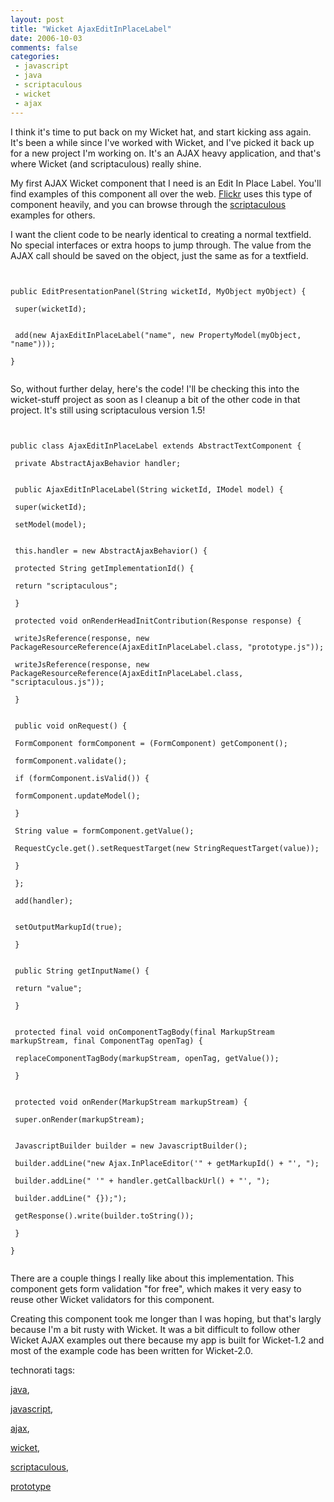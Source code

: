 ```yaml
---
layout: post
title: "Wicket AjaxEditInPlaceLabel"
date: 2006-10-03
comments: false
categories:
 - javascript
 - java
 - scriptaculous
 - wicket
 - ajax
---
```


I think it's time to put back on my Wicket hat, and start kicking ass again. It's been a while since I've worked with Wicket, and I've picked it back up for a new project I'm working on. It's an AJAX heavy application, and that's where Wicket (and scriptaculous) really shine.

   
   
My first AJAX Wicket component that I need is an Edit In Place Label. You'll find examples of this component all over the web. [Flickr](http://www.flickr.com) uses this type of component heavily, and you can browse through the [scriptaculous](http://script.aculo.us/) examples for others.

   
   
I want the client code to be nearly identical to creating a normal textfield. No special interfaces or extra hoops to jump through. The value from the AJAX call should be saved on the object, just the same as for a textfield.

   
   
```

   
public EditPresentationPanel(String wicketId, MyObject myObject) {
   
 super(wicketId);
   
   
 add(new AjaxEditInPlaceLabel("name", new PropertyModel(myObject, "name")));
   
}
   
```

   
   
So, without further delay, here's the code! I'll be checking this into the wicket-stuff project as soon as I cleanup a bit of the other code in that project. It's still using scriptaculous version 1.5!

   
   
```

   
public class AjaxEditInPlaceLabel extends AbstractTextComponent {
   
 private AbstractAjaxBehavior handler;
   
   
 public AjaxEditInPlaceLabel(String wicketId, IModel model) {
   
 super(wicketId);
   
 setModel(model);
   
   
 this.handler = new AbstractAjaxBehavior() {
   
 protected String getImplementationId() {
   
 return "scriptaculous";
   
 }
   
 protected void onRenderHeadInitContribution(Response response) {
   
 writeJsReference(response, new PackageResourceReference(AjaxEditInPlaceLabel.class, "prototype.js"));
   
 writeJsReference(response, new PackageResourceReference(AjaxEditInPlaceLabel.class, "scriptaculous.js"));
   
 }
   
   
 public void onRequest() {
   
 FormComponent formComponent = (FormComponent) getComponent();
   
 formComponent.validate();
   
 if (formComponent.isValid()) {
   
 formComponent.updateModel();
   
 }
   
 String value = formComponent.getValue();
   
 RequestCycle.get().setRequestTarget(new StringRequestTarget(value));
   
 }
   
 };
   
 add(handler);
   
   
 setOutputMarkupId(true);
   
 }
   
   
 public String getInputName() {
   
 return "value";
   
 }
   
   
 protected final void onComponentTagBody(final MarkupStream markupStream, final ComponentTag openTag) {
   
 replaceComponentTagBody(markupStream, openTag, getValue());
   
 }
   
   
 protected void onRender(MarkupStream markupStream) {
   
 super.onRender(markupStream);
   
   
 JavascriptBuilder builder = new JavascriptBuilder();
   
 builder.addLine("new Ajax.InPlaceEditor('" + getMarkupId() + "', ");
   
 builder.addLine(" '" + handler.getCallbackUrl() + "', ");
   
 builder.addLine(" {});");
   
 getResponse().write(builder.toString());
   
 }
   
}
   
```

   
   
There are a couple things I really like about this implementation. This component gets form validation "for free", which makes it very easy to reuse other Wicket validators for this component.

   
   
Creating this component took me longer than I was hoping, but that's largly because I'm a bit rusty with Wicket. It was a bit difficult to follow other Wicket AJAX examples out there because my app is built for Wicket-1.2 and most of the example code has been written for Wicket-2.0.

   
   
   
technorati tags:
   
[java](http://technorati.com/tag/java),
   
[javascript](http://technorati.com/tag/javascript),
   
[ajax](http://technorati.com/tag/ajax),
   
[wicket](http://technorati.com/tag/wicket),
   
[scriptaculous](http://technorati.com/tag/scriptaculous),
   
[prototype](http://technorati.com/tag/prototype)
   
   
